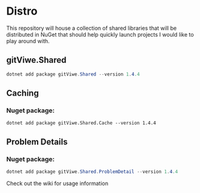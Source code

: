# Distro
This repository will house a collection of shared libraries that will be distributed in NuGet that should help quickly launch projects I would like to play around with.

## gitViwe.Shared

```csharp
dotnet add package gitViwe.Shared --version 1.4.4
```

## Caching

### Nuget package:
```
dotnet add package gitViwe.Shared.Cache --version 1.4.4
```

## Problem Details

### Nuget package:
```csharp
dotnet add package gitViwe.Shared.ProblemDetail --version 1.4.4
```


Check out the wiki for usage information